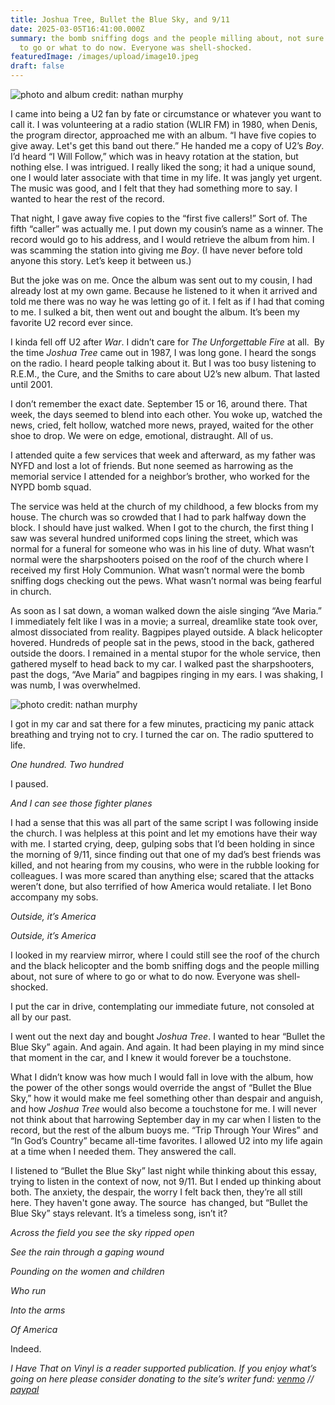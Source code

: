 ```yaml
---
title: Joshua Tree, Bullet the Blue Sky, and 9/11
date: 2025-03-05T16:41:00.000Z
summary: the bomb sniffing dogs and the people milling about, not sure of where
  to go or what to do now. Everyone was shell-shocked.
featuredImage: /images/upload/image10.jpeg
draft: false
---
```

![photo and album credit: nathan murphy](/images/upload/image10.jpeg "photo and album credit: nathan murphy")

I came into being a U2 fan by fate or circumstance or whatever you want to call it. I was volunteering at a radio station (WLIR FM) in 1980, when Denis, the program director, approached me with an album. “I have five copies to give away. Let's get this band out there.” He handed me a copy of U2’s *Boy*. I’d heard “I Will Follow,” which was in heavy rotation at the station, but nothing else. I was intrigued. I really liked the song; it had a unique sound, one I would later associate with that time in my life. It was jangly yet urgent. The music was good, and I felt that they had something more to say. I wanted to hear the rest of the record.

That night, I gave away five copies to the “first five callers!” Sort of. The fifth “caller” was actually me. I put down my cousin’s name as a winner. The record would go to his address, and I would retrieve the album from him. I was scamming the station into giving me *Boy*. (I have never before told anyone this story. Let’s keep it between us.)

But the joke was on me. Once the album was sent out to my cousin, I had already lost at my own game. Because he listened to it when it arrived and told me there was no way he was letting go of it. I felt as if I had that coming to me. I sulked a bit, then went out and bought the album. It’s been my favorite U2 record ever since.

I kinda fell off U2 after *War*. I didn’t care for *The Unforgettable Fire* at all.  By the time *Joshua Tree* came out in 1987, I was long gone. I heard the songs on the radio. I heard people talking about it. But I was too busy listening to R.E.M., the Cure, and the Smiths to care about U2’s new album. That lasted until 2001.

I don’t remember the exact date. September 15 or 16, around there. That week, the days seemed to blend into each other. You woke up, watched the news, cried, felt hollow, watched more news, prayed, waited for the other shoe to drop. We were on edge, emotional, distraught. All of us. 

I attended quite a few services that week and afterward, as my father was NYFD and lost a lot of friends. But none seemed as harrowing as the memorial service I attended for a neighbor’s brother, who worked for the NYPD bomb squad. 

The service was held at the church of my childhood, a few blocks from my house. The church was so crowded that I had to park halfway down the block. I should have just walked. When I got to the church, the first thing I saw was several hundred uniformed cops lining the street, which was normal for a funeral for someone who was in his line of duty. What wasn’t normal were the sharpshooters poised on the roof of the church where I received my first Holy Communion. What wasn’t normal were the bomb sniffing dogs checking out the pews. What wasn’t normal was being fearful in church. 

As soon as I sat down, a woman walked down the aisle singing “Ave Maria.” I immediately felt like I was in a movie; a surreal, dreamlike state took over, almost dissociated from reality. Bagpipes played outside. A black helicopter hovered. Hundreds of people sat in the pews, stood in the back, gathered outside the doors. I remained in a mental stupor for the whole service, then gathered myself to head back to my car. I walked past the sharpshooters, past the dogs, “Ave Maria” and bagpipes ringing in my ears. I was shaking, I was numb, I was overwhelmed. 

![photo credit: nathan murphy](/images/upload/image1-3-.jpeg "photo credit: nathan murphy")

I got in my car and sat there for a few minutes, practicing my panic attack breathing and trying not to cry. I turned the car on. The radio sputtered to life. 

*One hundred. Two hundred*

I paused.

*And I can see those fighter planes*

I had a sense that this was all part of the same script I was following inside the church. I was helpless at this point and let my emotions have their way with me. I started crying, deep, gulping sobs that I’d been holding in since the morning of 9/11, since finding out that one of my dad’s best friends was killed, and not hearing from my cousins, who were in the rubble looking for colleagues. I was more scared than anything else; scared that the attacks weren’t done, but also terrified of how America would retaliate. I let Bono accompany my sobs. 

*Outside, it’s America*

*Outside, it’s America*

I looked in my rearview mirror, where I could still see the roof of the church and the black helicopter and the bomb sniffing dogs and the people milling about, not sure of where to go or what to do now. Everyone was shell-shocked.

I put the car in drive, contemplating our immediate future, not consoled at all by our past. 

I went out the next day and bought *Joshua Tree*. I wanted to hear “Bullet the Blue Sky” again. And again. And again. It had been playing in my mind since that moment in the car, and I knew it would forever be a touchstone.

What I didn’t know was how much I would fall in love with the album, how the power of the other songs would override the angst of “Bullet the Blue Sky,” how it would make me feel something other than despair and anguish, and how *Joshua Tree* would also become a touchstone for me. I will never not think about that harrowing September day in my car when I listen to the record, but the rest of the album buoys me. “Trip Through Your Wires” and “In God’s Country” became all-time favorites. I allowed U2 into my life again at a time when I needed them. They answered the call.

I listened to “Bullet the Blue Sky” last night while thinking about this essay, trying to listen in the context of now, not 9/11. But I ended up thinking about both. The anxiety, the despair, the worry I felt back then, they’re all still here. They haven't gone away. The source  has changed, but “Bullet the Blue Sky” stays relevant. It’s a timeless song, isn’t it?

*Across the field you see the sky ripped open*

*See the rain through a gaping wound*

*Pounding on the women and children*

*Who run*

*Into the arms*

*Of America*

Indeed.

*I Have That on Vinyl is a reader supported publication. If you enjoy what’s going on here please consider donating to the site’s writer fund: [venmo](https://account.venmo.com/u/Michele-Catalano2659) // [paypal](https://www.paypal.com/paypalme/goingitaloneny?country.x=US&locale.x=en_US)*
